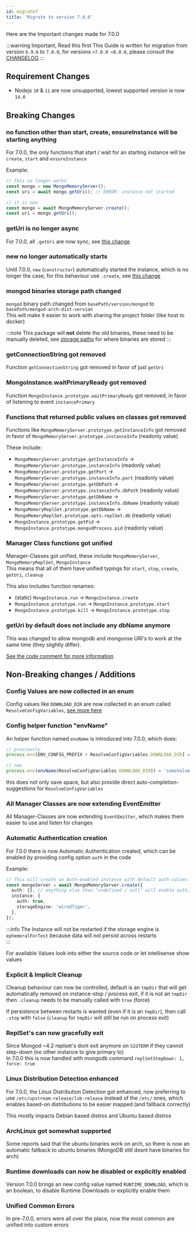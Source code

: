 ```yaml
---
id: migrate7
title: 'Migrate to version 7.0.0'
---
```


Here are the Important changes made for 7.0.0

:::warning Important, Read this first
This Guide is written for migration from version `6.9.6` to `7.0.0`, for versions `>7.0.0 <8.0.0`, please consult the [CHANGELOG](https://github.com/typegoose/mongodb-memory-server/blob/master/CHANGELOG.md)
:::

## Requirement Changes

- Nodejs `10` & `11` are now unsupported, lowest supported version is now `14.0`

## Breaking Changes

### no function other than start, create, ensureInstance will be starting anything

For 7.0.0, the only functions that start / wait for an starting instance will be `create`, `start` and `ensureInstance`

Example:

```ts
// this no longer works
const mongo = new MongoMemoryServer();
const uri = await mongo.getUri(); // ERROR: instance not started

// it is now
const mongo = await MongoMemoryServer.create();
const uri = mongo.getUri();
```

### getUri is no longer async

For 7.0.0, all `.getUri` are now sync, see [this change](#no-function-other-than-start-create-ensureinstance-will-be-starting-anything)

### new no longer automatically starts

Until 7.0.0, `new` (`constructor`) automatically started the instance, which is no longer the case, for this behaviour use `.create`, see [this change](#no-function-other-than-start-create-ensureinstance-will-be-starting-anything)

### mongod binaries storage path changed

`mongod` binary path changed from `basePath/version/mongod` to `basePath/mongod-arch-dist-version`  
This will make it easier to work with sharing the project folder (like host to docker)

:::note
This package will **not** delete the old binaries, these need to be manually deleted, see [storage paths](../../api/config-options.md#download_dir) for where binaries are stored
:::

### getConnectionString got removed

Function `getConnectionString` got removed in favor of just `getUri`

### MongoInstance.waitPrimaryReady got removed

Function `MongoInstance.prototype.waitPrimaryReady` got removed, in favor of listening to event `instancePrimary`

### Functions that returned public values on classes got removed

Functions like `MongoMemoryServer.prototype.getInstanceInfo` got removed in favor of `MongoMemoryServer.prototype.instanceInfo` (readonly value)

These include:

- `MongoMemoryServer.prototype.getInstanceInfo` -> `MongoMemoryServer.prototype.instanceInfo` (readonly value)
- `MongoMemoryServer.prototype.getPort` -> `MongoMemoryServer.prototype.instanceInfo.port` (readonly value)
- `MongoMemoryServer.prototype.getDbPath` -> `MongoMemoryServer.prototype.instanceInfo.dbPath` (readonly value)
- `MongoMemoryServer.prototype.getDbName` -> `MongoMemoryServer.prototype.instanceInfo.dbName` (readonly value)
- `MongoMemoryReplSet.prototype.getDbName` -> `MongoMemoryReplSet.prototype.opts.replSet.db` (readonly value)
- `MongoInstance.prototype.getPid` -> `MongoInstance.prototype.mongodProcess.pid` (readonly value)

### Manager Class functions got unified

Manager-Classes got unified, these include `MongoMemoryServer`, `MongoMemoryReplSet`, `MongoInstance`  
This means that all of them have unified typings for `start`, `stop`, `create`, `getUri`, `cleanup`

This also includes function renames:

- (static) `MongoInstance.run` -> `MongoInstance.create`
- `MongoInstance.prototype.run` -> `MongoInstance.prototype.start`
- `MongoInstance.prototype.kill` -> `MongoInstance.prototype.stop`

### getUri by default does not include any dbName anymore

This was changed to allow mongodb and mongoose URI's to work at the same time (they slightly differ).

[See the code comment for more information](https://github.com/typegoose/mongodb-memory-server/blob/3624253f509a54cff04997943894b9eb7e7e64fe/packages/mongodb-memory-server-core/src/util/utils.ts#L13-L17)

## Non-Breaking changes / Additions

### Config Values are now collected in an enum

Config values like `DOWNLOAD_DIR` are now collected in an enum called `ResolveConfigVariables`, [see more here](../../api/config-options.md)

### Config helper function "envName"

An helper function named `envName` is introduced into 7.0.0, which does:

```ts
// previously
process.env[ENV_CONFIG_PREFIX + ResolveConfigVariables.DOWNLOAD_DIR] = 'someValue';

// now
process.env(envName(ResolveConfigVariables.DOWNLOAD_DIR)) = 'someValue';
```

this does not only save space, but also provide direct auto-completion-suggestions for `ResolveConfigVariables`

### All Manager Classes are now extending EventEmitter

All Manager-Classes are now extending `EventEmitter`, which makes them easier to use and listen for changes

### Automatic Authentication creation

For 7.0.0 there is now Automatic Authentication created, which can be enabled by providing config option `auth` in the code

Example:

```ts
// This will create an Auth-enabled instance with default auth-values
const mongoServer = await MongoMemoryServer.create({
  auth: {}, // anything else than "undefined / null" will enable auth, can be explicitly disabled with "auth: { disable: true }"
  instance: {
    auth: true,
    storageEngine: 'wiredTiger',
  },
});
```

:::info
The Instance will not be restarted if the storage engine is `ephemeralForTest` because data will not persist across restarts<br/>
:::

For available Values look into either the source code or let intellisense show values

### Explicit & Implicit Cleanup

Cleanup behaviour can now be controlled, default is an `tmpDir` that will get automatically removed on instance-stop / process exit, if it is not an `tmpDir` then `.cleanup` needs to be manually called with `true` (force)  

If persistence between restarts is wanted (even if it is an `tmpDir`), then call `.stop` with `false` (`cleanup` for `tmpDir` will still be run on process exit)

### ReplSet's can now gracefully exit

Since Mongod ~4.2 replset's dont exit anymore on `SIGTERM` if they cannot step-down (no other instance to give primary to)  
In 7.0.0 this is now handled with mongodb command `replSetStepDown: 1, force: true`

### Linux Distribution Detection enhanced

For 7.0.0, the Linux Distribution Detection got enhanced, now preferring to use `/etc/upstream-release/lsb-release` instead of the `/etc/` ones, which enables based-on distributions to be easier mapped (and fallback correctly)

This mostly impacts Debian based distros and Ubuntu based distros

### ArchLinux got somewhat supported

Some reports said that the ubuntu binaries work on arch, so there is now an automatic fallback to ubuntu binaries (MongoDB still dosnt have binaries for arch)

### Runtime downloads can now be disabled or explicitly enabled

Version 7.0.0 brings an new config value named `RUNTIME_DOWNLOAD`, which is an boolean, to disable Runtime Downloads or explicitly enable them

### Unified Common Errors

In pre-7.0.0, errors were all over the place, now the most common are unified into custom errors
